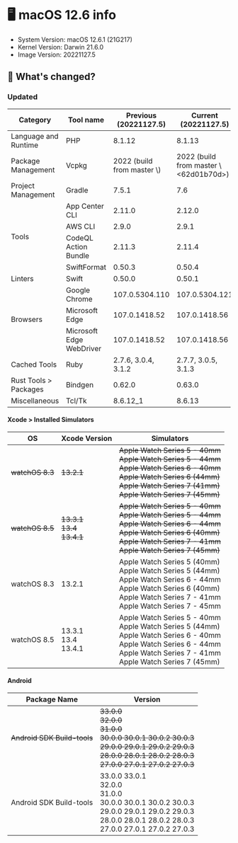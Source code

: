 # :desktop_computer: macOS 12.6 info
- System Version: macOS 12.6.1 (21G217)
- Kernel Version: Darwin 21.6.0
- Image Version: 20221127.5

## :mega: What's changed?
### Updated
<table>
  <thead>
    <th>Category</th>
    <th>Tool name</th>
    <th>Previous (20221127.5)</th>
    <th>Current (20221127.5)</th>
  </thead>
  <tbody>
    <tr>
      <td rowspan=1>Language and Runtime</td>
      <td>PHP</td>
      <td>8.1.12</td>
      <td>8.1.13</td>
    </tr>
    <tr>
      <td rowspan=1>Package Management</td>
      <td>Vcpkg</td>
      <td>2022 (build from master \<e819a7d0a>)</td>
      <td>2022 (build from master \<62d01b70d>)</td>
    </tr>
    <tr>
      <td rowspan=1>Project Management</td>
      <td>Gradle</td>
      <td>7.5.1</td>
      <td>7.6</td>
    </tr>
    <tr>
      <td rowspan=4>Tools</td>
      <td>App Center CLI</td>
      <td>2.11.0</td>
      <td>2.12.0</td>
    </tr>
    <tr>
      <td>AWS CLI</td>
      <td>2.9.0</td>
      <td>2.9.1</td>
    </tr>
    <tr>
      <td>CodeQL Action Bundle</td>
      <td>2.11.3</td>
      <td>2.11.4</td>
    </tr>
    <tr>
      <td>SwiftFormat</td>
      <td>0.50.3</td>
      <td>0.50.4</td>
    </tr>
    <tr>
      <td rowspan=1>Linters</td>
      <td>Swift</td>
      <td>0.50.0</td>
      <td>0.50.1</td>
    </tr>
    <tr>
      <td rowspan=3>Browsers</td>
      <td>Google Chrome</td>
      <td>107.0.5304.110</td>
      <td>107.0.5304.121</td>
    </tr>
    <tr>
      <td>Microsoft Edge</td>
      <td>107.0.1418.52</td>
      <td>107.0.1418.56</td>
    </tr>
    <tr>
      <td>Microsoft Edge WebDriver</td>
      <td>107.0.1418.52</td>
      <td>107.0.1418.56</td>
    </tr>
    <tr>
      <td rowspan=1>Cached Tools</td>
      <td>Ruby</td>
      <td>2.7.6, 3.0.4, 3.1.2</td>
      <td>2.7.7, 3.0.5, 3.1.3</td>
    </tr>
    <tr>
      <td rowspan=1>Rust Tools ><br> Packages</td>
      <td>Bindgen</td>
      <td>0.62.0</td>
      <td>0.63.0</td>
    </tr>
    <tr>
      <td rowspan=1>Miscellaneous</td>
      <td>Tcl/Tk</td>
      <td>8.6.12_1</td>
      <td>8.6.13</td>
    </tr>
  </tbody>
</table>


#### Xcode > Installed Simulators
| OS              | Xcode Version                | Simulators                                                                                                                                                                                 |
| --------------- | ---------------------------- | ------------------------------------------------------------------------------------------------------------------------------------------------------------------------------------------ |
| ~~watchOS 8.3~~ | ~~13.2.1~~                   | ~~Apple Watch Series 5 - 40mm<br>Apple Watch Series 5 - 44mm<br>Apple Watch Series 6 - 40mm<br>Apple Watch Series 6 (44mm)<br>Apple Watch Series 7 (41mm)<br>Apple Watch Series 7 (45mm)~~ |
| ~~watchOS 8.5~~ | ~~13.3.1<br>13.4<br>13.4.1~~ | ~~Apple Watch Series 5 - 40mm<br>Apple Watch Series 5 - 44mm<br>Apple Watch Series 6 - 44mm<br>Apple Watch Series 6 (40mm)<br>Apple Watch Series 7 - 41mm<br>Apple Watch Series 7 (45mm)~~ |
| watchOS 8.3     | 13.2.1                       | Apple Watch Series 5 (40mm)<br>Apple Watch Series 5 (44mm)<br>Apple Watch Series 6 - 44mm<br>Apple Watch Series 6 (40mm)<br>Apple Watch Series 7 - 41mm<br>Apple Watch Series 7 - 45mm     |
| watchOS 8.5     | 13.3.1<br>13.4<br>13.4.1     | Apple Watch Series 5 - 40mm<br>Apple Watch Series 5 (44mm)<br>Apple Watch Series 6 - 40mm<br>Apple Watch Series 6 - 44mm<br>Apple Watch Series 7 - 41mm<br>Apple Watch Series 7 (45mm)     |

#### Android
| Package Name                | Version                                                                                                                                                       |
| --------------------------- | ------------------------------------------------------------------------------------------------------------------------------------------------------------- |
| ~~Android SDK Build-tools~~ | ~~33.0.0<br>32.0.0<br>31.0.0<br>30.0.0 30.0.1 30.0.2 30.0.3<br>29.0.0 29.0.1 29.0.2 29.0.3<br>28.0.0 28.0.1 28.0.2 28.0.3<br>27.0.0 27.0.1 27.0.2 27.0.3~~    |
| Android SDK Build-tools     | 33.0.0 33.0.1<br>32.0.0<br>31.0.0<br>30.0.0 30.0.1 30.0.2 30.0.3<br>29.0.0 29.0.1 29.0.2 29.0.3<br>28.0.0 28.0.1 28.0.2 28.0.3<br>27.0.0 27.0.1 27.0.2 27.0.3 |
